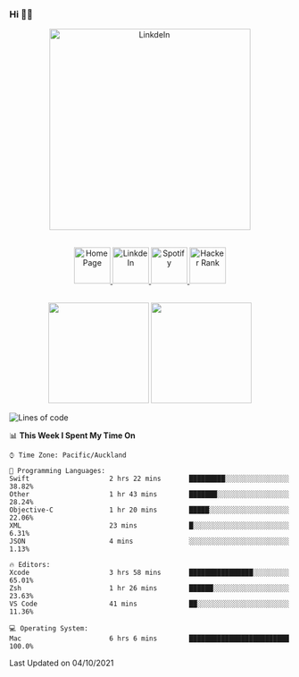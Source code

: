 ### Hi 👋🏻
<p align="center">
 <img alt="LinkdeIn" width="360px" src="https://media.giphy.com/media/fbyGEE9mlqDyE/giphy.gif?cid=ecf05e479e3sjlimgnu6742uu0i3fsxrozdeiq7ngv5qowed&rid=giphy.gif&ct=g" />
</p>

<p align="center">
<br/>
<a href="https://liguo.jiao.co.nz">
  <img alt="Home Page" width="65px" src="https://image.flaticon.com/icons/svg/725/725322.svg" />
</a>
<a href="https://www.linkedin.com/in/liguojiaouc">
  <img alt="LinkdeIn" width="65px" src="https://image.flaticon.com/icons/svg/725/725337.svg" />
</a>
<a href="https://open.spotify.com/user/1233857145?si=96fbba946f584236">
  <img alt="Spotify" width="65px" src="https://image.flaticon.com/icons/svg/725/725281.svg" />
</a>
<a href="https://www.hackerrank.com/iceman201">
  <img alt="Hacker Rank" width="65px" src="https://upload.wikimedia.org/wikipedia/commons/4/40/HackerRank_Icon-1000px.png" />
</a>
</p>

<p align="center">
<br/>
<img height="180px" src="https://github-readme-stats.vercel.app/api/top-langs/?username=iceman201&show_icons=true&layout=compact&theme=onedark&hide_border=true"/>
<img height="180px" src="https://github-readme-stats.vercel.app/api?username=iceman201&show_icons=true&count_private=true&theme=onedark&include_all_commits=true&hide_border=true"/>
</p>

<!--START_SECTION:waka-->
![Lines of code](https://img.shields.io/badge/From%20Hello%20World%20I%27ve%20Written-1.5%20million%20lines%20of%20code-blue)

📊 **This Week I Spent My Time On** 

```text
⌚︎ Time Zone: Pacific/Auckland

💬 Programming Languages: 
Swift                    2 hrs 22 mins       █████████░░░░░░░░░░░░░░░░   38.82% 
Other                    1 hr 43 mins        ███████░░░░░░░░░░░░░░░░░░   28.24% 
Objective-C              1 hr 20 mins        █████░░░░░░░░░░░░░░░░░░░░   22.06% 
XML                      23 mins             █░░░░░░░░░░░░░░░░░░░░░░░░   6.31% 
JSON                     4 mins              ░░░░░░░░░░░░░░░░░░░░░░░░░   1.13%

🔥 Editors: 
Xcode                    3 hrs 58 mins       ████████████████░░░░░░░░░   65.01% 
Zsh                      1 hr 26 mins        ██████░░░░░░░░░░░░░░░░░░░   23.63% 
VS Code                  41 mins             ██░░░░░░░░░░░░░░░░░░░░░░░   11.36%

💻 Operating System: 
Mac                      6 hrs 6 mins        █████████████████████████   100.0%

```


 Last Updated on 04/10/2021
<!--END_SECTION:waka-->

<!--
**iceman201/iceman201** is a ✨ _special_ ✨ repository because its `README.md` (this file) appears on your GitHub profile.

Here are some ideas to get you started:

- 🔭 I’m currently working on ...
- 🌱 I’m currently learning ...
- 👯 I’m looking to collaborate on ...
- 🤔 I’m looking for help with ...
- 💬 Ask me about ...
- 📫 How to reach me: ...
- 😄 Pronouns: ...
- ⚡ Fun fact: ...
-->
